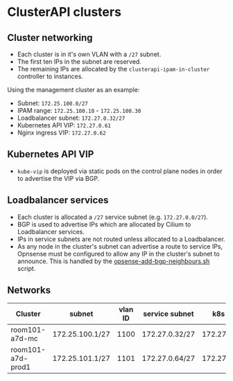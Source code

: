 # ClusterAPI clusters

## Cluster networking

- Each cluster is in it's own VLAN with a `/27` subnet.
- The first ten IPs in the subnet are reserved.
- The remaining IPs are allocated by the `clusterapi-ipam-in-cluster` controller to instances.

Using the management cluster as an example:

- Subnet: `172.25.100.0/27`
- IPAM range: `172.25.100.10` - `172.25.100.30`
- Loadbalancer subnet: `172.27.0.32/27`
- Kubernetes API VIP: `172.27.0.61`
- Nginx ingress VIP: `172.27.0.62`

## Kubernetes API VIP

- `kube-vip` is deployed via static pods on the control plane nodes in order to advertise the VIP via BGP.

## Loadbalancer services

- Each cluster is allocated a `/27` service subnet (e.g. `172.27.0.0/27`).
- BGP is used to advertise IPs which are allocated by Cilium to Loadbalancer services.
- IPs in service subnets are not routed unless allocated to a Loadbalancer.
- As any node in the cluster's subnet can advertise a route to service IPs, Opnsense must be configured to allow any IP in the cluster's subnet to announce. This is handled by the [opsense-add-bgp-neighbours.sh](hack/opsense-add-bgp-neighbours.sh) script.

## Networks

| Cluster           | subnet          | vlan ID | service subnet | k8s IP      | service IP  |
| ----------------- | --------------- | ------- | -------------- | ----------- | ----------- |
| room101-a7d-mc    | 172.25.100.1/27 | 1100    | 172.27.0.32/27 | 172.27.0.61 | 172.27.0.62 |
| room101-a7d-prod1 | 172.25.101.1/27 | 1101    | 172.27.0.64/27 | 172.27.0.93 | 172.27.0.94 |